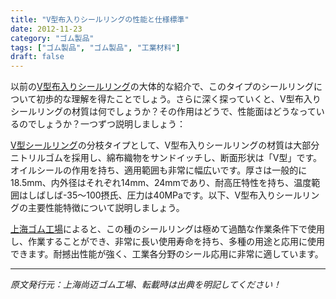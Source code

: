 ```yaml
---
title: "V型布入りシールリングの性能と仕様標準"
date: 2012-11-23
category: "ゴム製品"
tags: ["ゴム製品", "ゴム製品", "工業材料"]
draft: false
---
```


以前の[V型布入りシールリング](http://www.smpolymer.com/xiangjiaozhipin/148/)の大体的な紹介で、このタイプのシールリングについて初歩的な理解を得たことでしょう。さらに深く探っていくと、V型布入りシールリングの材質は何でしょうか？その作用はどうで、性能面はどうなっているのでしょうか？一つずつ説明しましょう：

[V型シールリング](http://www.smpolymer.com/)の分枝タイプとして、V型布入りシールリングの材質は大部分ニトリルゴムを採用し、綿布織物をサンドイッチし、断面形状は「V型」です。オイルシールの作用を持ち、適用範囲も非常に幅広いです。厚さは一般的に18.5mm、内外径はそれぞれ14mm、24mmであり、耐高圧特性を持ち、温度範囲はしばしば-35～100摂氏、圧力は40MPaです。以下、V型布入りシールリングの主要性能特徴について説明しましょう。

[上海ゴム工場](http://www.smpolymer.com/)によると、この種のシールリングは極めて過酷な作業条件下で使用し、作業することができ、非常に長い使用寿命を持ち、多種の用途と応用に使用できます。耐撼出性能が強く、工業各分野のシール応用に非常に適しています。

---

*原文発行元：上海尚迈ゴム工場、転載時は出典を明記してください！*